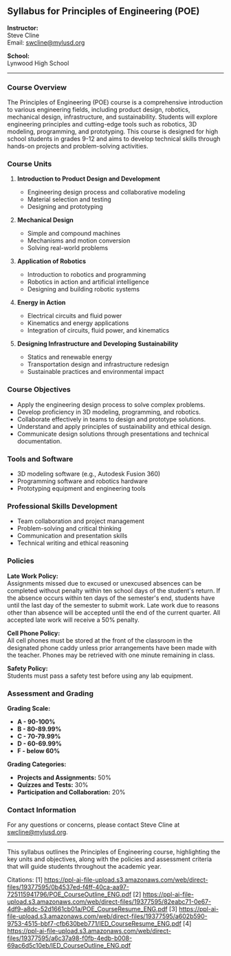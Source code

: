 ## Syllabus for Principles of Engineering (POE)

**Instructor:**  
Steve Cline  
Email: swcline@mylusd.org  

**School:**  
Lynwood High School  

---

### **Course Overview**

The Principles of Engineering (POE) course is a comprehensive introduction to various engineering fields, including product design, robotics, mechanical design, infrastructure, and sustainability. Students will explore engineering principles and cutting-edge tools such as robotics, 3D modeling, programming, and prototyping. This course is designed for high school students in grades 9-12 and aims to develop technical skills through hands-on projects and problem-solving activities.

### **Course Units**

1. **Introduction to Product Design and Development**
   - Engineering design process and collaborative modeling
   - Material selection and testing
   - Designing and prototyping

2. **Mechanical Design**
   - Simple and compound machines
   - Mechanisms and motion conversion
   - Solving real-world problems

3. **Application of Robotics**
   - Introduction to robotics and programming
   - Robotics in action and artificial intelligence
   - Designing and building robotic systems

4. **Energy in Action**
   - Electrical circuits and fluid power
   - Kinematics and energy applications
   - Integration of circuits, fluid power, and kinematics

5. **Designing Infrastructure and Developing Sustainability**
   - Statics and renewable energy
   - Transportation design and infrastructure redesign
   - Sustainable practices and environmental impact

### **Course Objectives**

- Apply the engineering design process to solve complex problems.
- Develop proficiency in 3D modeling, programming, and robotics.
- Collaborate effectively in teams to design and prototype solutions.
- Understand and apply principles of sustainability and ethical design.
- Communicate design solutions through presentations and technical documentation.

### **Tools and Software**

- 3D modeling software (e.g., Autodesk Fusion 360)
- Programming software and robotics hardware
- Prototyping equipment and engineering tools

### **Professional Skills Development**

- Team collaboration and project management
- Problem-solving and critical thinking
- Communication and presentation skills
- Technical writing and ethical reasoning

### **Policies**

**Late Work Policy:**  
Assignments missed due to excused or unexcused absences can be completed without penalty within ten school days of the student's return. If the absence occurs within ten days of the semester's end, students have until the last day of the semester to submit work. Late work due to reasons other than absence will be accepted until the end of the current quarter. All accepted late work will receive a 50% penalty.

**Cell Phone Policy:**  
All cell phones must be stored at the front of the classroom in the designated phone caddy unless prior arrangements have been made with the teacher. Phones may be retrieved with one minute remaining in class.

**Safety Policy:**  
Students must pass a safety test before using any lab equipment.

### **Assessment and Grading**

**Grading Scale:**
- **A - 90-100%**
- **B - 80-89.99%**
- **C - 70-79.99%**
- **D - 60-69.99%**
- **F - below 60%**

**Grading Categories:**
- **Projects and Assignments:** 50%
- **Quizzes and Tests:** 30%
- **Participation and Collaboration:** 20%

### **Contact Information**

For any questions or concerns, please contact Steve Cline at swcline@mylusd.org.

---

This syllabus outlines the Principles of Engineering course, highlighting the key units and objectives, along with the policies and assessment criteria that will guide students throughout the academic year.

Citations:
[1] https://ppl-ai-file-upload.s3.amazonaws.com/web/direct-files/19377595/0b4537ed-f4ff-40ca-aa97-725115941796/POE_CourseOutline_ENG.pdf
[2] https://ppl-ai-file-upload.s3.amazonaws.com/web/direct-files/19377595/82eabc71-0e67-4df9-a8dc-52d1661cb01a/POE_CourseResume_ENG.pdf
[3] https://ppl-ai-file-upload.s3.amazonaws.com/web/direct-files/19377595/a602b590-9753-4515-bbf7-cfb630beb771/IED_CourseResume_ENG.pdf
[4] https://ppl-ai-file-upload.s3.amazonaws.com/web/direct-files/19377595/a6c37a98-f0fb-4edb-b008-69ac6d5c10eb/IED_CourseOutline_ENG.pdf
